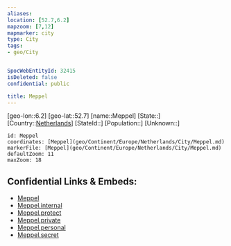 ```yaml
---
aliases: 
location: [52.7,6.2]
mapzoom: [7,12] 
mapmarker: city 
type: City
tags:
- geo/City


SpocWebEntityId: 32415
isDeleted: false
confidential: public

title: Meppel
---
```

[geo-lon::6.2]
[geo-lat::52.7]
[name::Meppel]
[State::]
[Country::[Netherlands](geo/Continent/Europe/Netherlands.md)]
[StateId::]
[Population::]
[Unknown::]


```leaflet
id: Meppel
coordinates: [Meppel](geo/Continent/Europe/Netherlands/City/Meppel.md)
markerFile: [Meppel](geo/Continent/Europe/Netherlands/City/Meppel.md)
defaultZoom: 11 
maxZoom: 18
```


## Confidential Links & Embeds: 
- [Meppel](../../../../../../_public/geo/Continent/Europe/Netherlands/City/Meppel.md) 
- [Meppel.internal](../../../../../../_internal/geo/Continent/Europe/Netherlands/City/Meppel.internal.md) 
- [Meppel.protect](../../../../../../_protect/geo/Continent/Europe/Netherlands/City/Meppel.protect.md) 
- [Meppel.private](../../../../../../_private/geo/Continent/Europe/Netherlands/City/Meppel.private.md) 
- [Meppel.personal](../../../../../../_personal/geo/Continent/Europe/Netherlands/City/Meppel.personal.md) 
- [Meppel.secret](../../../../../../_secret/geo/Continent/Europe/Netherlands/City/Meppel.secret.md) 
